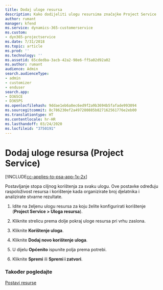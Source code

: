 ```yaml
---
title: Dodaj uloge resursa
description: Kako dodijeliti ulogu resursima značajke Project Service
author: rumant
manager: kfend
ms.service: dynamics-365-customerservice
ms.custom:
- dyn365-projectservice
ms.date: 7/31/2018
ms.topic: article
ms.prod: ''
ms.technology: ''
ms.assetid: 65cdedba-3acb-42a2-98e6-ff5a02d92a02
ms.author: rumant
audience: Admin
search.audienceType:
- admin
- customizer
- enduser
search.app:
- D365CE
- D365PS
ms.openlocfilehash: 9ddae1eb6a8ec6ed9f2a9b3694b5fafade993094
ms.sourcegitcommit: 8c786230ef2a497280885b827162561776e2eb00
ms.translationtype: HT
ms.contentlocale: hr-HR
ms.lasthandoff: 03/24/2020
ms.locfileid: "3750191"
---
```

# <a name="add-resource-roles-project-service"></a>Dodaj uloge resursa (Project Service)

[!INCLUDE[cc-applies-to-psa-app-1x-2x](../includes/cc-applies-to-psa-app-1x-2x.md)]

Postavljanje stopa ciljnog korištenja za svaku ulogu. Ove postavke određuju raspoloživost resursa i korištenje kada organizirate broj djelatnika i analizirate stvarne rezultate.  
  
1.  Idite na željenu ulogu resursa za koju želite konfigurirati korištenje (**Project Service > Uloga resursa**).  
  
2.  Kliknite strelicu prema dolje pokraj uloge resursa pri vrhu zaslona.  
  
3.  Kliknite **Korištenje uloga**.  
  
4.  Kliknite **Dodaj novo korištenje uloga**.  
  
5.  U dijelu **Općenito** ispunite polja prema potrebi.  
  
6.  Kliknite **Spremi** ili **Spremi i zatvori**.  
  
### <a name="see-also"></a>Također pogledajte  
 [Postavi resurse](../project-service/set-up-resources.md)
